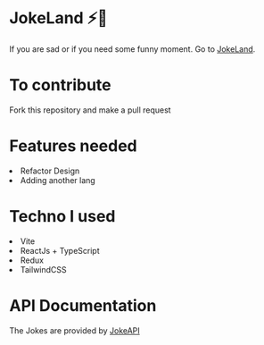 # JokeLand ⚡️🤪
If you are sad or if you need some funny moment. Go to [JokeLand](https://joke-land.vercel.app).

# To contribute
 Fork this repository and make a pull request

 # Features needed
<li>Refactor Design</li>
<li>Adding another lang</li>

# Techno I used
<li>Vite</li>
<li>ReactJs + TypeScript</li>
<li>Redux</li>
<li>TailwindCSS</li>

# API Documentation
The Jokes are provided by [JokeAPI]()
